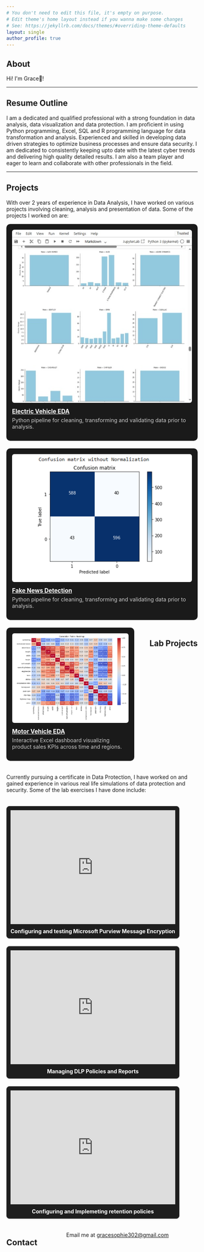 ```yaml
---
# You don't need to edit this file, it's empty on purpose.
# Edit theme's home layout instead if you wanna make some changes
# See: https://jekyllrb.com/docs/themes/#overriding-theme-defaults
layout: single
author_profile: true
---
```

## <a id="home"></a>About
Hi! I'm Grace👋!

---

## <a id="resume"></a>Resume Outline
I am a dedicated and qualified professional with a strong foundation in data analysis, data visualization and data protection. I am proficient in using Python programming, Excel, SQL and R programming language for data transformation and analysis. Experienced and skilled in developing data driven strategies to optimize business processes and ensure data security. I am dedicated to consistently keeping upto date with the latest cyber trends and delivering high quality detailed results. I am also a team player and eager to learn and collaborate with other professionals in the field.

---

## <a id="projects"></a>Projects
With over 2 years of experience in Data Analysis, I have worked on various projects involving cleaning, analysis and presentation of data. Some of the projects I worked on are:

<div style="display: flex; flex-wrap: wrap; gap: 20px; justify-content: space-between;">

  <!-- Project 1 -->
  <div style="flex: 1 1 300px; background-color: #1a1a1a; padding: 15px; border-radius: 10px;">
    <a href="https://github.com/Grace-Sophie/Electric-Vehicle-EDA" target="_blank">
      <img src="/assets/images/electric vehicle.jpeg" alt="Electric Vehicle EDA" style="width: 100%; border-radius: 6px;">
    </a>
    <div style="margin-top: 10px;">
      <a href="https://github.com/Grace-Sophie/Fake-News-Detection" target="_blank" style="color: #fff; font-size: 1.1em; font-weight: bold;">
        Electric Vehicle EDA
      </a>
      <p style="color: #ccc; margin-top: 5px;">Python pipeline for cleaning, transforming and validating data prior to analysis.</p>
    </div>
  </div>

   <!-- Project 2 -->
  <div style="flex: 1 1 300px; background-color: #1a1a1a; padding: 15px; border-radius: 10px;">
    <a href="https://github.com/Grace-Sophie/Fake-News-Detection" target="_blank">
      <img src="/assets/images/fake news.PNG" alt="Confusion Matrix" style="width: 100%; border-radius: 6px;">
    </a>
    <div style="margin-top: 10px;">
      <a href="https://github.com/Grace-Sophie/Fake-News-Detection" target="_blank" style="color: #fff; font-size: 1.1em; font-weight: bold;">
        Fake News Detection
      </a>
      <p style="color: #ccc; margin-top: 5px;">Python pipeline for cleaning, transforming and validating data prior to analysis.</p>
    </div>
  </div>

  <!-- Project 3 -->
  <div style="flex: 1 1 300px; background-color: #1a1a1a; padding: 15px; border-radius: 10px;">
    <a href="https://github.com/Grace-Sophie/Motor-vehicles-EDA" target="_blank">
      <img src="/assets/images/motor vehicle.PNG" alt="Correlation Matrix" style="width: 100%; border-radius: 6px;">
    </a>
    <div style="margin-top: 10px;">
      <a href="https://github.com/Grace-Sophie/Motor-vehicles-EDA" target="_blank" style="color: #fff; font-size: 1.1em; font-weight: bold;">
        Motor Vehicle EDA
      </a>
      <p style="color: #ccc; margin-top: 5px;">Interactive Excel dashboard visualizing product sales KPIs across time and regions.</p>
    </div>
  </div>




---

## <a id="lab"></a>Lab Projects
Currently pursuing a certificate in Data Protection, I have worked on and gained experience in various real life simulations of data protection and security. Some of the lab exercises I have done include:
<style>
  .lab-grid {
    display: grid;
    grid-template-columns: repeat(auto-fit, minmax(280px, 1fr));
    gap: 20px;
  }

  .lab-card {
    display: flex;
    flex-direction: column;
    border: 1px solid #444;
    border-radius: 8px;
    background: #1e1e1e;
    padding: 10px;
    box-shadow: 0 2px 4px rgba(0,0,0,0.05);
  }

  .lab-card iframe {
    flex: 0 0 auto;
    width: 100%;
    height: 300px;
    border: none;
    background: #2a2a2a;
  }

  .lab-title {
    margin-top: 10px;
    font-weight: bold;
    text-align: center;
    color: white;
  }
</style>

<div class="lab-grid">

  <div class="lab-card">
    <iframe src="https://drive.google.com/file/d/1M8uP2iU587MzOuYcmrly1Uf8KC35-uGL/preview" allow="autoplay"></iframe>
    <div class="lab-title">Configuring and testing Microsoft Purview Message Encryption</div>
  </div>

  <div class="lab-card">
    <iframe src="https://drive.google.com/file/d/1lfbD2J1WVB3PFDYJNbZwmtXdrfG0q8nz/preview" allow="autoplay"></iframe>
    <div class="lab-title">Managing DLP Policies and Reports</div>
  </div>

  <div class="lab-card">
    <iframe src="https://drive.google.com/file/d/1GOHTMr9dA7COA7eFfGkDYtf5wnb47e6b/preview" allow="autoplay"></iframe>
    <div class="lab-title">Configuring and Implemeting retention policies</div>
  </div>

</div>

 ---

## <a id="contacts"></a>Contact
Email me at gracesophie302@gmail.com

---
